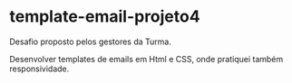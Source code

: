 # template-email-projeto4
Desafio proposto pelos gestores da Turma.

Desenvolver templates de emails em Html e CSS, onde pratiquei também responsividade.

